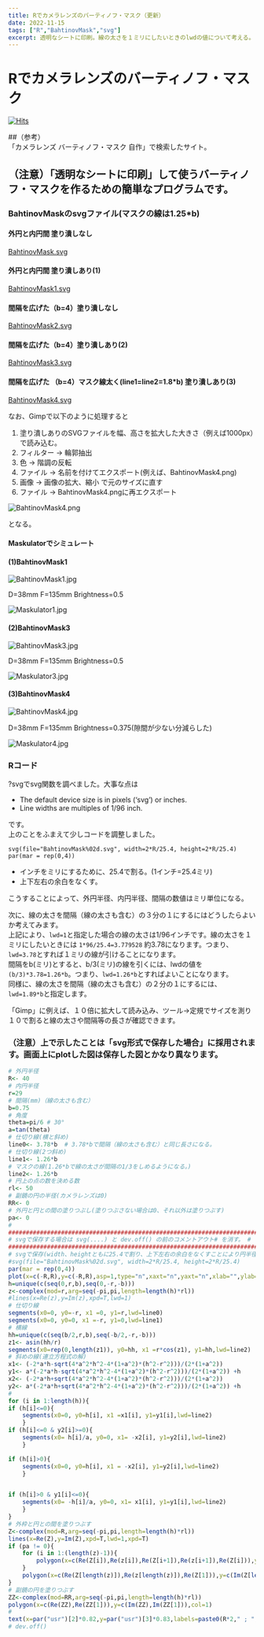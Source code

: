 ```yaml
---
title: Rでカメラレンズのバーティノフ・マスク（更新）
date: 2022-11-15
tags: ["R","BahtinovMask","svg"]
excerpt: 透明なシートに印刷。線の太さを１ミリにしたいときのlwdの値について考える。
---
```


# Rでカメラレンズのバーティノフ・マスク

[![Hits](https://hits.seeyoufarm.com/api/count/incr/badge.svg?url=https%3A%2F%2Fgitpress.io%2F%40statrstart%2FBahtinovMask01&count_bg=%2379C83D&title_bg=%23555555&icon=&icon_color=%23E7E7E7&title=hits&edge_flat=false)](https://hits.seeyoufarm.com) 

##（参考）  
「カメラレンズ バーティノフ・マスク 自作」で検索したサイト。

## （注意）「透明なシートに印刷」して使うバーティノフ・マスクを作るための簡単なプログラムです。

### BahtinovMaskのsvgファイル(マスクの線は1.25*b)

#### 外円と内円間 塗り潰しなし

[BahtinovMask.svg](https://raw.githubusercontent.com/statrstart/statrstart.github.com/master/source/images/BahtinovMask.svg)

#### 外円と内円間 塗り潰しあり(1)

[BahtinovMask1.svg](https://raw.githubusercontent.com/statrstart/statrstart.github.com/master/source/images/BahtinovMask1.svg)

#### 間隔を広げた（b=4）塗り潰しなし

[BahtinovMask2.svg](https://raw.githubusercontent.com/statrstart/statrstart.github.com/master/source/images/BahtinovMask2.svg)

#### 間隔を広げた（b=4）塗り潰しあり(2)

[BahtinovMask3.svg](https://raw.githubusercontent.com/statrstart/statrstart.github.com/master/source/images/BahtinovMask3.svg)

#### 間隔を広げた （b=4）マスク線太く(line1=line2=1.8*b) 塗り潰しあり(3)

[BahtinovMask4.svg](https://raw.githubusercontent.com/statrstart/statrstart.github.com/master/source/images/BahtinovMask4.svg)

なお、Gimpで以下のように処理すると  

1. 塗り潰しありのSVGファイルを幅、高さを拡大した大きさ（例えば1000px）で読み込む。
2. フィルター -> 輪郭抽出
3. 色 -> 階調の反転
4. ファイル -> 名前を付けてエクスポート(例えば、BahtinovMask4.png)
5. 画像 -> 画像の拡大、縮小 で元のサイズに直す
6. ファイル -> BahtinovMask4.pngに再エクスポート

![BahtinovMask4.png](https://raw.githubusercontent.com/statrstart/statrstart.github.com/master/source/images/BahtinovMask4.png)

となる。

#### Maskulatorでシミュレート

#### (1)BahtinovMask1

![BahtinovMask1.jpg](https://raw.githubusercontent.com/statrstart/statrstart.github.com/master/source/images/BahtinovMask1.jpg)

D=38mm F=135mm Brightness=0.5

![Maskulator1.jpg](https://raw.githubusercontent.com/statrstart/statrstart.github.com/master/source/images/Maskulator1.jpg)

#### (2)BahtinovMask3

![BahtinovMask3.jpg](https://raw.githubusercontent.com/statrstart/statrstart.github.com/master/source/images/BahtinovMask3.jpg)

D=38mm F=135mm Brightness=0.5

![Maskulator3.jpg](https://raw.githubusercontent.com/statrstart/statrstart.github.com/master/source/images/Maskulator3.jpg)

#### (3)BahtinovMask4

![BahtinovMask4.jpg](https://raw.githubusercontent.com/statrstart/statrstart.github.com/master/source/images/BahtinovMask4.jpg)

D=38mm F=135mm Brightness=0.375(隙間が少ない分減らした)

![Maskulator4.jpg](https://raw.githubusercontent.com/statrstart/statrstart.github.com/master/source/images/Maskulator4.jpg)

### Rコード

?svgでsvg関数を調べました。大事な点は  

- The default device size is in pixels (‘svg’) or inches.
- Line widths are multiples of 1/96 inch.

です。  
上のことをふまえて少しコードを調整しました。

```
svg(file="BahtinovMask%02d.svg", width=2*R/25.4, height=2*R/25.4)
par(mar = rep(0,4))
```

- インチをミリにするために、25.4で割る。(1インチ=25.4ミリ)  
- 上下左右の余白をなくす。

こうすることによって、外円半径、内円半径、間隔の数値はミリ単位になる。

次に、線の太さを間隔（線の太さも含む）の３分の１にするにはどうしたらよいか考えてみます。  
上記により、`lwd=1`と指定した場合の線の太さは1/96インチです。線の太さを１ミリにしたいときには
`1*96/25.4=3.779528` 約3.78になります。つまり、`lwd=3.78`とすれば１ミリの線が引けることになります。  
間隔をb(ミリ)とすると、b/3(ミリ)の線を引くには、lwdの値を`(b/3)*3.78=1.26*b`。つまり、`lwd=1.26*b`とすればよいことになります。  
同様に、線の太さを間隔（線の太さも含む）の２分の１にするには、`lwd=1.89*b`と指定します。  

「Gimp」に例えば、１０倍に拡大して読み込み、ツール->定規でサイズを測り１０で割ると線の太さや間隔等の長さが確認できます。

### （注意）上で示したことは「svg形式で保存した場合」に採用されます。画面上にplotした図は保存した図とかなり異なります。

```R
# 外円半径
R<- 40
# 内円半径
r=29
# 間隔(mm)（線の太さも含む）
b=0.75
# 角度
theta=pi/6 # 30°
a=tan(theta)
# 仕切り線(横と斜め)
line0<- 3.78*b	# 3.78*bで間隔（線の太さも含む）と同じ長さになる。
# 仕切り線(2つ斜め)
line1<- 1.26*b
# マスクの線(1.26*bで線の太さが間隔の1/3をしめるようになる。)
line2<- 1.26*b
# 円上の点の数を決める数
rl<- 50
# 副鏡の円の半径(カメラレンズは0)
RR<- 0
# 外円と円との間の塗りつぶし(塗りつぶさない場合は0、それ以外は塗りつぶす)
pa<- 0
#
################################################################################
# svgで保存する場合は svg(....) と dev.off() の前のコメントアウト# を消す。 #
################################################################################
# svgで保存(width、heightともに25.4で割り、上下左右の余白をなくすことにより円半径、間隔をミリ単位にできる。)
#svg(file="BahtinovMask%02d.svg", width=2*R/25.4, height=2*R/25.4)
par(mar = rep(0,4))
plot(x=c(-R,R),y=c(-R,R),asp=1,type="n",xaxt="n",yaxt="n",xlab="",ylab="",bty="n",yaxs="i",xaxs="i")
h=unique(c(seq(0,r,b),seq(0,-r,-b)))
z<-complex(mod=r,arg=seq(-pi,pi,length=length(h)*rl))
#lines(x=Re(z),y=Im(z),xpd=T,lwd=1)
# 仕切り線
segments(x0=0, y0=-r, x1 =0, y1=r,lwd=line0)
segments(x0=0, y0=0, x1 =-r, y1=0,lwd=line1)
# 横線
hh=unique(c(seq(b/2,r,b),seq(-b/2,-r,-b)))
z1<- asin(hh/r)
segments(x0=rep(0,length(z1)), y0=hh, x1 =r*cos(z1), y1=hh,lwd=line2)
# 斜めの線(連立方程式の解)
x1<- (-2*a*h-sqrt(4*a^2*h^2-4*(1+a^2)*(h^2-r^2)))/(2*(1+a^2))
y1<- a*(-2*a*h-sqrt(4*a^2*h^2-4*(1+a^2)*(h^2-r^2)))/(2*(1+a^2)) +h
x2<- (-2*a*h+sqrt(4*a^2*h^2-4*(1+a^2)*(h^2-r^2)))/(2*(1+a^2))
y2<- a*(-2*a*h+sqrt(4*a^2*h^2-4*(1+a^2)*(h^2-r^2)))/(2*(1+a^2)) +h
#
for (i in 1:length(h)){
if (h[i]<=0){
	segments(x0=0, y0=h[i], x1 =x1[i], y1=y1[i],lwd=line2)
	}
if (h[i]<=0 & y2[i]>=0){
	segments(x0= h[i]/a, y0=0, x1= -x2[i], y1=y2[i],lwd=line2)
	}

if (h[i]>0){
	segments(x0=0, y0=h[i], x1 = -x2[i], y1=y2[i],lwd=line2)
	}


if (h[i]>0 & y1[i]<=0){
	segments(x0= -h[i]/a, y0=0, x1= x1[i], y1=y1[i],lwd=line2)
	}
}
# 外枠と円との間を塗りつぶす
Z<-complex(mod=R,arg=seq(-pi,pi,length=length(h)*rl))
lines(x=Re(Z),y=Im(Z),xpd=T,lwd=1,xpd=T)
if (pa != 0){
	for (i in 1:(length(z)-1)){
		polygon(x=c(Re(Z[i]),Re(z[i]),Re(Z[i+1]),Re(z[i+1]),Re(Z[i])),y=c(Im(Z[i]),Im(z[i]),Im(Z[i+1]),Im(z[i+1]),Im(Z[i])),col=1,xpd=T)
	}
	polygon(x=c(Re(Z[length(z)]),Re(z[length(z)]),Re(Z[1])),y=c(Im(Z[length(z)]),Im(z[length(z)]),Im(Z[1])),col=1,xpd=T)
}
# 副鏡の円を塗りつぶす
ZZ<-complex(mod=RR,arg=seq(-pi,pi,length=length(h)*rl))
polygon(x=c(Re(ZZ),Re(ZZ[1])),y=c(Im(ZZ),Im(ZZ[1])),col=1)
#
text(x=par("usr")[2]*0.82,y=par("usr")[3]*0.83,labels=paste0(R*2," ; ",r*2,"\n",b," ; ",theta*(180/pi),"\n",round(line0,2)," : ",round(line1,2),"\n",round(line2,2)),cex=0.5)
# dev.off()
```
